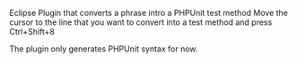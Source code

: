 Eclipse Plugin that converts a phrase intro a PHPUnit test method
Move the cursor to the line that you want to convert into a test method and press Ctrl+Shift+8

The plugin only generates PHPUnit syntax for now.
